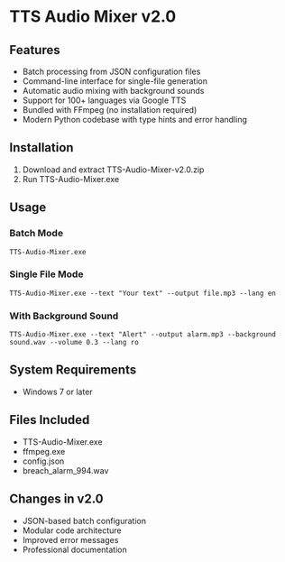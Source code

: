 # TTS Audio Mixer v2.0

## Features
- Batch processing from JSON configuration files
- Command-line interface for single-file generation
- Automatic audio mixing with background sounds
- Support for 100+ languages via Google TTS
- Bundled with FFmpeg (no installation required)
- Modern Python codebase with type hints and error handling

## Installation
1. Download and extract TTS-Audio-Mixer-v2.0.zip
2. Run TTS-Audio-Mixer.exe

## Usage

### Batch Mode
```
TTS-Audio-Mixer.exe
```

### Single File Mode
```
TTS-Audio-Mixer.exe --text "Your text" --output file.mp3 --lang en
```

### With Background Sound
```
TTS-Audio-Mixer.exe --text "Alert" --output alarm.mp3 --background sound.wav --volume 0.3 --lang ro
```

## System Requirements
- Windows 7 or later

## Files Included
- TTS-Audio-Mixer.exe
- ffmpeg.exe
- config.json
- breach_alarm_994.wav

## Changes in v2.0
- JSON-based batch configuration
- Modular code architecture
- Improved error messages
- Professional documentation


